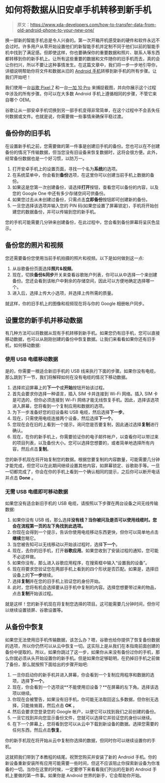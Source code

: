 # 如何将数据从旧安卓手机转移到新手机

> 原文：<https://www.xda-developers.com/how-to-transfer-data-from-old-android-phone-to-your-new-one/>

换一部新的智能手机总是令人兴奋的。第一次开箱开机感受新的硬件和软件永远不会过时。许多用户从零开始设置他们的新智能手机并定制不同于他们以前的智能手机中找到了满足感。但即使这样，你也要确保你的重要数据和照片、联系人等东西都转移到你的新手机上。让所有这些重要的数据和文件随你的旧手机而去，真的会让你扫兴，所以不要让这种事情发生。在这篇文章中，我们将一步一步地引导你，详细说明帮助你将文件和数据从旧的 [Android 手机](https://www.xda-developers.com/best-android-phones/)转移到新手机的所有步骤。让我们开始吧！

我们使用一台[谷歌 Pixel 7](https://www.xda-developers.com/google-pixel-7-review/) 和一台[一加 10 Pro](https://www.xda-developers.com/oneplus-10-pro-review/) 来捕捉截图，并向你展示这个过程中涉及的所有步骤。你可以在大多数 Android 手机上遵循相同的步骤，不管它来自哪个 OEM。

谷歌让从一部安卓手机切换到另一部手机变得非常简单，在这个过程中不会丢失任何数据或文件。也就是说，你需要做一些事情来确保平稳过渡。

## 备份你的旧手机

在设置新手机之前，您需要做的第一件事是创建旧手机的备份。您也可以在不创建备份的情况下传输数据，但当您没有旧设备来恢复数据时，这将会很方便。此外，经常备份数据也是一个好习惯，以防万一。

1.  打开安卓手机上的设置页面，寻找一个名为**系统**的选项。
2.  在系统菜单中，你会看到**备份**选项，在这里你可以创建当前手机上数据的备份。
3.  如果这是您第一次创建备份，请选择**打开**按钮，查看您可以备份的内容，以及您的 Google One 中还有多少存储空间可供备份。
4.  如果您过去从未创建过备份，只需点击**立即备份**按钮即可创建新的备份。
5.  一旦您选择该选项并输入您的 PIN 码(如果您设置了屏幕锁定)，手机将开始创建您的数据备份，并可以传输到您的新手机。

您的手机可能需要几分钟来创建备份，在此过程中，您会看到备份屏幕将呈灰色显示。

## 备份您的照片和视频

您还需要备份您使用当前手机拍摄的照片和视频。以下是如何做到这一点:

1.  从谷歌备份页面选择**照片&视频**。
2.  现在，切换**备份&同步**开关来查看谷歌账户列表，你可以从中选择一个来创建备份。您还会看到该帐户中剩余的存储空间，因此可以方便地确定选择哪一个。
3.  进入后，选择上传大小选项，并选择上传所需的质量。

就这样，你的旧手机上的图像和视频现在将与你的 Google 相册帐户同步。

## 设置您的新手机并移动数据

有几种方法可以将数据从现有手机转移到新手机。如果您仍有旧手机，您可以直接移动数据，也可以从刚刚创建的备份中恢复数据。让我们来看看如果你还有旧手机，如何移动数据:

### 使用 USB 电缆移动数据

是的，你需要一根适合新旧手机的 USB 线来执行下面的步骤。如果你没有电缆，那么跳到下一节，我们将解释如何在没有电缆的情况下移动数据。

1.  选择欢迎屏幕上的**下一个**或**开始**按钮开始该过程。
2.  首先会要求你选择一种语言，插入 SIM 卡并连接到 Wi-Fi 网络。插入 SIM 卡是可选的，但你必须连接到 Wi-Fi 网络才能无线恢复手机。因此，选择该选项进入屏幕，您将看到一个复制应用和数据的选项。
3.  为下一步准备好您的旧设备和 USB 电缆，然后选择**下一步**。
4.  现在，只需使用电缆连接两个设备，然后选择**下一个**。
5.  您现在会在旧的上看到一个提示，询问您是否要复制，因此通过选择**复制**进行确认。
6.  现在，在你的新手机上，你需要验证你的电子邮件帐户，以查看你可以带过来的项目列表，以及备份大小。您可以选择您想要的，或者简单地选择所有内容，然后点击**复制**。

您的新手机现在将开始复制您的数据。根据您要复制的内容数量，可能需要几分钟才能完成，但您可以在此期间继续设置其他内容，如屏幕锁定、谷歌助手等。一旦一切都完成了，你会在你的手机上看到一个确认相同的提示，之后你可以断开电话并点击 **Done** 。

### 无需 USB 电缆即可移动数据

如果您没有适合新旧手机的 USB 电缆，请按照以下步骤在两台设备之间无线传输数据:

1.  如果你没有 USB 线，那么选择**没有线？当你被问及是否可以使用线缆时。您会在流程第一页的左下角找到此选项。**
2.  你现在会得到一个提示，告诉你使用电缆移动东西更快，但你可以简单地点击**继续**忽略它。
3.  当您被告知可以无线移动以开始该过程时，选择**下一个**。
4.  现在，去你的旧手机，打开**谷歌应用**。如果您收到了安装过程的通知，您可能不必这样做。
5.  如果你没有，那么进入谷歌应用程序，在搜索框中输入“设置我的设备”。
6.  现在将要求您验证您在两部手机上看到的四个形状是否匹配。如果是，选择旧设备上的**下一步**继续。
7.  选择**复制**并在您的旧手机上验证您的身份开始。
8.  此时，您将有机会选择要从旧手机中复制的内容。选择您想要带过来的物品，点击**复制**开始该过程。

就是这样！您的新手机现在将复制您选择的项目。这可能需要几分钟时间，但你可以继续设置锁屏、谷歌设置等。

## 从备份中恢复

如果您无法使用旧手机传输数据，该怎么办？嗯，谷歌也给你提供了恢复备份数据的选项，所以你仍然可以从云中恢复一切。这实际上是从我们在本指南前面创建的备份中提取的。所以，如果你跳过了这一步，如果你从来没有备份过你的手机，那么你就必须从头开始设置你的新手机。但是如果你足够聪明，在扔掉旧手机之前做了备份，那么就按照下面给出的步骤开始吧:

1.  一旦你启动你的新手机并进入屏幕，你会看到一个复制应用程序和数据的选项，选择**下一个**。
2.  现在，你会看到一个选项说**不能使用旧设备？**在屏幕的左下角。选择该选项以继续。
3.  你现在会被警告，如果没有旧手机，你可能无法取回这么多数据，但你别无选择，只能耸耸肩，然后点击 **OK** 。
4.  然后会要求您登录您的 Google 帐户，以便它可以找到我们之前创建的备份。
5.  一旦它找到并向您显示备份文件，您就可以选择它并验证您的身份以继续。
6.  在下一个屏幕上，您将看到您可以从云中下载到新设备的数据。选择您需要的任何东西，然后点击**恢复**。

你的新手机现在将开始从云中复制你选择的数据，但同时你可以继续设置你的手机。

这就把我们带到了本教程的结尾。祝贺您购买并安装了新的 Android 手机。你的新设备重新安装所有应用可能需要一些时间，但这不应该阻止你探索新设备为你准备的一切。当你在这里的时候，一定要停下来看看我们列出的在新的 Android 手机上要做的第一件事。如果你是 Android 世界的新手，它会帮助你开始。